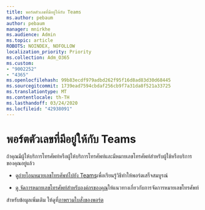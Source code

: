 ```yaml
---
title: พอร์ตตัวเลขที่มีอยู่ให้กับ Teams
ms.author: pebaum
author: pebaum
manager: mnirkhe
ms.audience: Admin
ms.topic: article
ROBOTS: NOINDEX, NOFOLLOW
localization_priority: Priority
ms.collection: Adm_O365
ms.custom:
- "9002252"
- "4365"
ms.openlocfilehash: 99b83ecdf979adbd262f95f16d8ad83d30d68445
ms.sourcegitcommit: 1739ead7594cbdaf256cb9f7a31da8f521a33725
ms.translationtype: MT
ms.contentlocale: th-TH
ms.lasthandoff: 03/24/2020
ms.locfileid: "42938091"
---
```

# <a name="port-existing-numbers-to-teams"></a>พอร์ตตัวเลขที่มีอยู่ให้กับ Teams

ถ้าคุณมีผู้ให้บริการโทรศัพท์หรือผู้ให้บริการโทรศัพท์และมีหมายเลขโทรศัพท์สําหรับผู้ใช้หรือบริการของคุณอยู่แล้ว

- ดู[ถ่ายโอนหมายเลขโทรศัพท์ไปยัง Teams](https://docs.microsoft.com/microsoftteams/phone-number-calling-plans/transfer-phone-numbers-to-teams)เพื่อเรียนรู้วิธีทําให้พอร์ตเสร็จสมบูรณ์ 

- [ดู จัดการหมายเลขโทรศัพท์สําหรับองค์กรของคุณ](https://docs.microsoft.com/microsoftteams/manage-phone-numbers-for-your-organization/manage-phone-numbers-for-your-organization)ให้แนวทางเกี่ยวกับการจัดการหมายเลขโทรศัพท์ 

สําหรับข้อมูลเพิ่มเติม ให้ดูที่[ภาพรวมใบสั่งของพอร์ต](https://docs.microsoft.com/MicrosoftTeams/phone-number-calling-plans/port-order-overview) 
